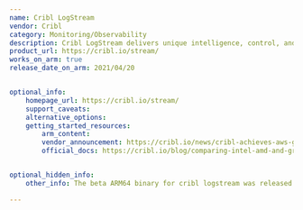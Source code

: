 ```yaml
---
name: Cribl LogStream
vendor: Cribl
category: Monitoring/Observability
description: Cribl LogStream delivers unique intelligence, control, and compliance over users' logs and metrics data in real-time.
product_url: https://cribl.io/stream/
works_on_arm: true
release_date_on_arm: 2021/04/20


optional_info:
    homepage_url: https://cribl.io/stream/
    support_caveats:
    alternative_options:
    getting_started_resources:
        arm_content: 
        vendor_announcement: https://cribl.io/news/cribl-achieves-aws-graviton-ready-designation/
        official_docs: https://cribl.io/blog/comparing-intel-amd-and-graviton2/


optional_hidden_info:
    other_info: The beta ARM64 binary for cribl logstream was released on 20 April 2021 for 2.4.5 version [here](https://cribl.io/download/past-releases/).

---
```

